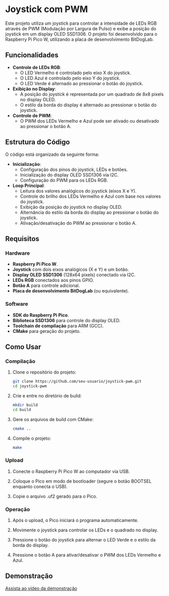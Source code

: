 # Joystick com PWM

Este projeto utiliza um joystick para controlar a intensidade de LEDs RGB através de PWM (Modulação por Largura de Pulso) e exibe a posição do joystick em um display OLED SSD1306. O projeto foi desenvolvido para o Raspberry Pi Pico W, utilizando a placa de desenvolvimento BitDogLab.

## Funcionalidades

- **Controle de LEDs RGB**:
  - O LED Vermelho é controlado pelo eixo X do joystick.
  - O LED Azul é controlado pelo eixo Y do joystick.
  - O LED Verde é alternado ao pressionar o botão do joystick.
- **Exibição no Display**:
  - A posição do joystick é representada por um quadrado de 8x8 pixels no display OLED.
  - O estilo da borda do display é alternado ao pressionar o botão do joystick.
- **Controle de PWM**:
  - O PWM dos LEDs Vermelho e Azul pode ser ativado ou desativado ao pressionar o botão A.

## Estrutura do Código

O código está organizado da seguinte forma:

- **Inicialização**:
  - Configuração dos pinos do joystick, LEDs e botões.
  - Inicialização do display OLED SSD1306 via I2C.
  - Configuração do PWM para os LEDs RGB.
- **Loop Principal**:
  - Leitura dos valores analógicos do joystick (eixos X e Y).
  - Controle do brilho dos LEDs Vermelho e Azul com base nos valores do joystick.
  - Exibição da posição do joystick no display OLED.
  - Alternância do estilo da borda do display ao pressionar o botão do joystick.
  - Ativação/desativação do PWM ao pressionar o botão A.

## Requisitos

### Hardware

- **Raspberry Pi Pico W**.
- **Joystick** com dois eixos analógicos (X e Y) e um botão.
- **Display OLED SSD1306** (128x64 pixels) conectado via I2C.
- **LEDs RGB** conectados aos pinos GPIO.
- **Botão A** para controle adicional.
- **Placa de desenvolvimento BitDogLab** (ou equivalente).

### Software

- **SDK do Raspberry Pi Pico**.
- **Biblioteca SSD1306** para controle do display OLED.
- **Toolchain de compilação** para ARM (GCC).
- **CMake** para geração do projeto.

## Como Usar

### Compilação

1. Clone o repositório do projeto:
   ```bash
   git clone https://github.com/seu-usuario/joystick-pwm.git
   cd joystick-pwm

2. Crie e entre no diretório de build:
    ```bash
    mkdir build
    cd build

3. Gere os arquivos de build com CMake:
    ```bash
    cmake ..

4. Compile o projeto:
    ```bash
    make

### Upload

1. Conecte o Raspberry Pi Pico W ao computador via USB.

2. Coloque o Pico em modo de bootloader (segure o botão BOOTSEL enquanto conecta o USB).

3. Copie o arquivo .uf2 gerado para o Pico.

### Operação

1. Após o upload, o Pico iniciará o programa automaticamente.

2. Movimente o joystick para controlar os LEDs e o quadrado no display.

3. Pressione o botão do joystick para alternar o LED Verde e o estilo da borda do display.

4. Pressione o botão A para ativar/desativar o PWM dos LEDs Vermelho e Azul.

## Demonstração

[Assista ao vídeo da demonstração]()
